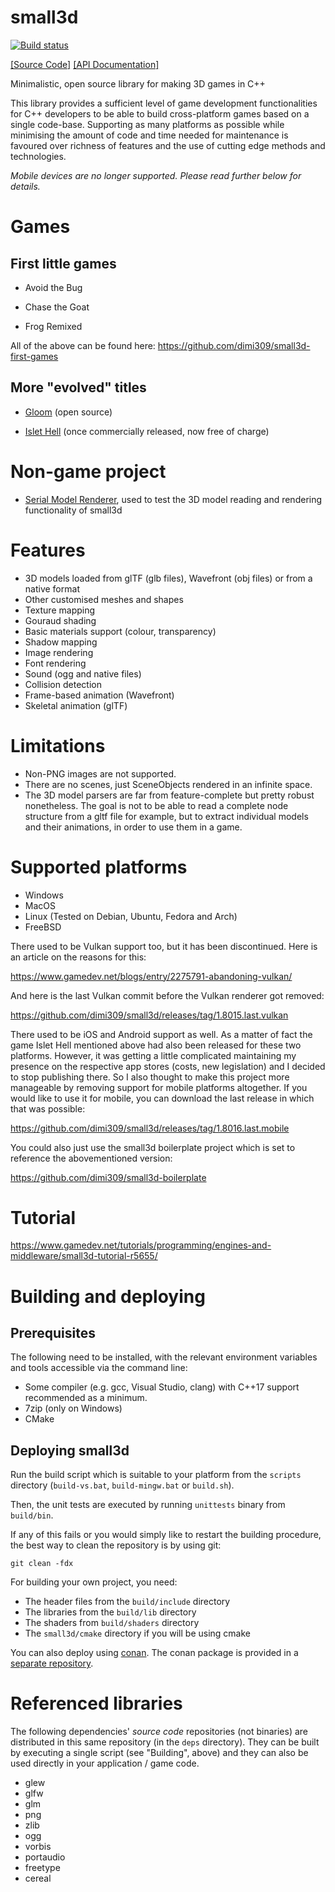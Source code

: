 # small3d

[![Build status](https://ci.appveyor.com/api/projects/status/qpm3qekslivm3kjb?svg=true)](https://ci.appveyor.com/project/dimi309/small3d)

[[Source Code]](https://github.com/dimi309/small3d) [[API Documentation]](https://dimi309.github.io/small3d)

Minimalistic, open source library for making 3D games in C++

This library provides a sufficient level of game development functionalities 
for C++ developers to be able to build cross-platform games based on a single 
code-base. Supporting as many platforms as possible while minimising the amount 
of code and time needed for maintenance is favoured over richness of features 
and the use of cutting edge methods and technologies.

*Mobile devices are no longer supported. Please read further below for details.*

# Games 

## First little games

- Avoid the Bug

- Chase the Goat

- Frog Remixed

All of the above can be found here: https://github.com/dimi309/small3d-first-games

## More "evolved" titles

- [Gloom](https://github.com/dimi309/gloom) (open source)

- [Islet Hell](https://store.steampowered.com/app/2069750/Islet_Hell/) (once commercially released, now free of charge)

# Non-game project

- [Serial Model Renderer](https://github.com/dimi309/serial-model-renderer), used to test the 3D model reading and rendering functionality of small3d

# Features

- 3D models loaded from glTF (glb files), Wavefront (obj files) 
  or from a native format
- Other customised meshes and shapes
- Texture mapping
- Gouraud shading
- Basic materials support (colour, transparency)
- Shadow mapping
- Image rendering
- Font rendering
- Sound (ogg and native files)
- Collision detection
- Frame-based animation (Wavefront)
- Skeletal animation (glTF)

# Limitations

- Non-PNG images are not supported.
- There are no scenes, just SceneObjects rendered in an infinite space.
- The 3D model parsers are far from feature-complete but pretty robust 
  nonetheless. The goal is not to be able to read a complete node structure
  from a gltf file for example, but to extract individual models and their
  animations, in order to use them in a game.

# Supported platforms

- Windows
- MacOS
- Linux (Tested on Debian, Ubuntu, Fedora and Arch) 
- FreeBSD

There used to be Vulkan support too, but it has been discontinued. Here is
an article on the reasons for this:

https://www.gamedev.net/blogs/entry/2275791-abandoning-vulkan/

And here is the last Vulkan commit before the Vulkan renderer got removed:

https://github.com/dimi309/small3d/releases/tag/1.8015.last.vulkan

There used to be iOS and Android support as well. As a matter of fact the game
Islet Hell mentioned above had also been released for these two platforms.
However, it was getting a little complicated maintaining my presence on the
respective app stores (costs, new legislation) and I decided to stop publishing
there. So I also thought to make this project more manageable by removing support 
for mobile platforms altogether. If you would like to use it for mobile, you 
can download the last release in which that was possible:

https://github.com/dimi309/small3d/releases/tag/1.8016.last.mobile

You could also just use the small3d boilerplate project which is set to
reference the abovementioned version:

https://github.com/dimi309/small3d-boilerplate

# Tutorial

https://www.gamedev.net/tutorials/programming/engines-and-middleware/small3d-tutorial-r5655/

# Building and deploying

## Prerequisites

The following need to be installed, with the relevant environment variables
and tools accessible via the command line:

- Some compiler (e.g. gcc, Visual Studio, clang) with C++17 support recommended
  as a minimum.
- 7zip (only on Windows)
- CMake

## Deploying small3d

Run the build script which is suitable to your platform from the `scripts` 
directory (`build-vs.bat`, `build-mingw.bat` or `build.sh`).
	
Then, the unit tests are executed by running `unittests` binary from `build/bin`.

If any of this fails or you would simply like to restart the building
procedure, the best way to clean the repository is by using git:

	git clean -fdx

For building your own project, you need:

- The header files from the `build/include` directory
- The libraries from the `build/lib` directory 
- The shaders from `build/shaders` directory
- The `small3d/cmake` directory if you will be using cmake

You can also deploy using [conan](https://conan.io). The conan package is 
provided in a [separate repository](https://github.com/dimi309/small3d-conan).

# Referenced libraries

The following dependencies' *source code* repositories (not binaries) are 
distributed in this same repository (in the `deps` directory). They can be built
by executing a single script (see "Building", above) and they can also be used 
directly in your application / game code.

- glew
- glfw 
- glm 
- png
- zlib
- ogg
- vorbis
- portaudio
- freetype
- cereal
